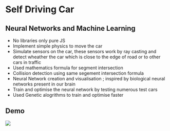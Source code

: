 # Self Driving Car
## Neural Networks and Machine Learning











- No libraries only pure JS
- Implement simple physics to move the car
- Simulate sensors on the car, these sensors work by ray casting and detect wheather the car which is close to the edge of road or to other cars in traffic
- Used mathematics formula for segment intersection
- Collision detection using same segement intersection formula
- Neural Network creation and visualisation ; inspired by biological neural networks present in our brain
- Train and optimise the neural network by testing numerous test cars
- Used Genetic alogrithms to train and optimise faster


## Demo

<img src="./demo.gif">